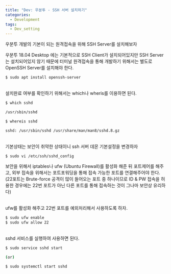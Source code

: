 ```yaml
---
title: "Dev: 우분투 - SSH 서버 설치하기"
categories:
  - Development
tags:
  - Dev_setting
---
```


우분투 개발의 기본이 되는 원격접속을 위해 SSH Server를 설치해보자

<!--more-->

우분투 18.04 Desktop 에는 기본적으로 SSH Client가 설치되어있지만 SSH Server는 설치되어있지 않기 때문에 터미널 원격접속을 통해 개발하기 위해서는 별도로 OpenSSH Server를 설치해야 한다.

```bash
$ sudo apt install openssh-server
```

<br>
설치완료 여부를 확인하기 위해서는 which나 wheris를 이용하면 된다.

```bash
$ which sshd

/usr/sbin/sshd
```
```bash
$ whereis sshd

sshd: /usr/sbin/sshd /usr/share/man/man8/sshd.8.gz
```

<br>
기본상태는 보안이 취약한 상태이니 ssh 서버 데몬 기본설정을 변경하자

```bash
$ sudo vi /etc/ssh/sshd_config
```

보안을 위해서 iptables나 ufw (Ubuntu Firewall)를 활성화 해준 뒤 포트제어를 해주고, 외부 접속을 위해서는 포트포워딩을 통해 접속 가능한 포트를 연결해주어야 한다.
(22포트는 Brute-force 공격이 많이 들어오는 포트 중 하나이므로 ID & PW 접속을 허용한 경우에는 22번 포트가 아닌 다른 포트를 통해 접속하는 것이 그나마 보안상 유리하다)


<br>
ufw를 활성화 해주고 22번 포트를 예외처리해서 사용하도록 하자.

```bash
$ sudo ufw enable
$ sudo ufw allow 22
```

<br>
sshd 서비스를 실행하여 사용하면 된다.

```bash
$ sudo service sshd start

(or)

$ sudo systemctl start sshd
```